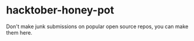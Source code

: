 # hacktober-honey-pot
Don't make junk submissions on popular open source repos, you can make them here. 
